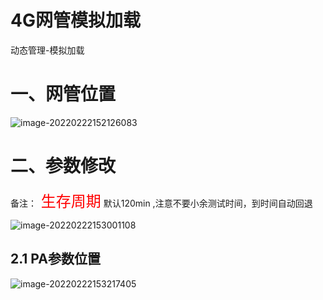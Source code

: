 # 								4G网管模拟加载

动态管理-模拟加载

# 一、网管位置

![image-20220222152126083](D:\用户\文档\GitHub\file\网优\中兴网管操作\imge\4G网管模拟加载.assets\image-20220222152126083.png)

# 二、参数修改

备注：<font color=red size = 5> 生存周期</font> 默认120min ,注意不要小余测试时间，到时间自动回退

![image-20220222153001108](D:\用户\文档\GitHub\file\网优\中兴网管操作\imge\4G网管模拟加载.assets\image-20220222153001108.png)

## 2.1 PA参数位置

![image-20220222153217405](D:\用户\文档\GitHub\file\网优\中兴网管操作\imge\4G网管模拟加载.assets\image-20220222153217405.png)